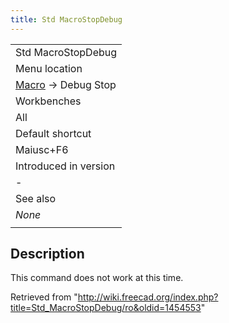 ```yaml
---
title: Std MacroStopDebug
---
```

|  |
| --- |
| Std MacroStopDebug |
| Menu location |
| [Macro](/Std_Macro_Menu/ro "Std Macro Menu/ro") → Debug Stop |
| Workbenches |
| All |
| Default shortcut |
| Maiusc+F6 |
| Introduced in version |
| - |
| See also |
| *None* |
|  |

## Description

This command does not work at this time.

Retrieved from "<http://wiki.freecad.org/index.php?title=Std_MacroStopDebug/ro&oldid=1454553>"